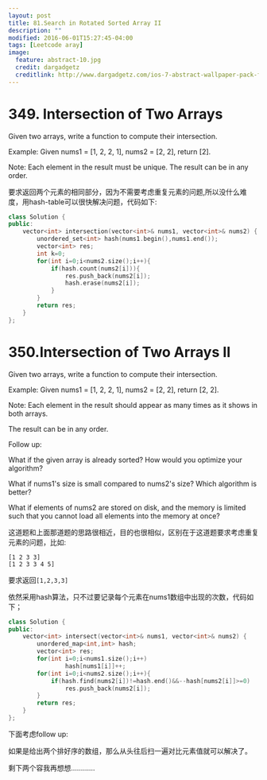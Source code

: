 ```yaml
---
layout: post
title: 81.Search in Rotated Sorted Array II
description: ""
modified: 2016-06-01T15:27:45-04:00
tags: [Leetcode aray]
image:
  feature: abstract-10.jpg
  credit: dargadgetz
  creditlink: http://www.dargadgetz.com/ios-7-abstract-wallpaper-pack-for-iphone-5-and-ipod-touch-retina/
---
```

# 349. Intersection of Two Arrays

Given two arrays, write a function to compute their intersection.

Example:
Given nums1 = [1, 2, 2, 1], nums2 = [2, 2], return [2].

Note:
Each element in the result must be unique.
The result can be in any order.

要求返回两个元素的相同部分，因为不需要考虑重复元素的问题,所以没什么难度，用hash-table可以很快解决问题，代码如下:

```c++
class Solution {
public:
    vector<int> intersection(vector<int>& nums1, vector<int>& nums2) {
        unordered_set<int> hash(nums1.begin(),nums1.end());
        vector<int> res;
        int k=0;
        for(int i=0;i<nums2.size();i++){
            if(hash.count(nums2[i])){
                res.push_back(nums2[i]);
                hash.erase(nums2[i]);
            }
        }
        return res;
    }
};
```

# 350.Intersection of Two Arrays II

Given two arrays, write a function to compute their intersection.

Example:
Given nums1 = [1, 2, 2, 1], nums2 = [2, 2], return [2, 2].

Note:
Each element in the result should appear as many times as it shows in both arrays.

The result can be in any order.

Follow up:

What if the given array is already sorted? How would you optimize your algorithm?

What if nums1's size is small compared to nums2's size? Which algorithm is better?

What if elements of nums2 are stored on disk, and the memory is limited such that you cannot load all elements into the memory at once?

这道题和上面那道题的思路很相近，目的也很相似，区别在于这道题要求考虑重复元素的问题，比如:

```
[1 2 3 3]
[1 2 3 3 4 5]
```
要求返回`[1,2,3,3]`

依然采用hash算法，只不过要记录每个元素在nums1数组中出现的次数，代码如下；

```c++
class Solution {
public:
    vector<int> intersect(vector<int>& nums1, vector<int>& nums2) {
        unordered_map<int,int> hash;
        vector<int> res;
        for(int i=0;i<nums1.size();i++)
                hash[nums1[i]]++;
        for(int i=0;i<nums2.size();i++){
            if(hash.find(nums2[i])!=hash.end()&&--hash[nums2[i]]>=0)
                res.push_back(nums2[i]);
        }
        return res;
    }
};
```

下面考虑follow up:

如果是给出两个排好序的数组，那么从头往后扫一遍对比元素值就可以解决了。

剩下两个容我再想想…………


